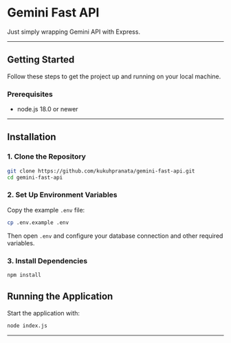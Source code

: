 # Gemini Fast API

Just simply wrapping Gemini API with Express.

---

## Getting Started

Follow these steps to get the project up and running on your local machine.

### Prerequisites

- node.js 18.0 or newer

---

## Installation

### 1. Clone the Repository

```bash
git clone https://github.com/kukuhpranata/gemini-fast-api.git
cd gemini-fast-api
```

### 2. Set Up Environment Variables

Copy the example `.env` file:

```bash
cp .env.example .env
```

Then open `.env` and configure your database connection and other required variables.

### 3. Install Dependencies

```bash
npm install
```

## Running the Application

Start the application with:

```bash
node index.js
```

---
